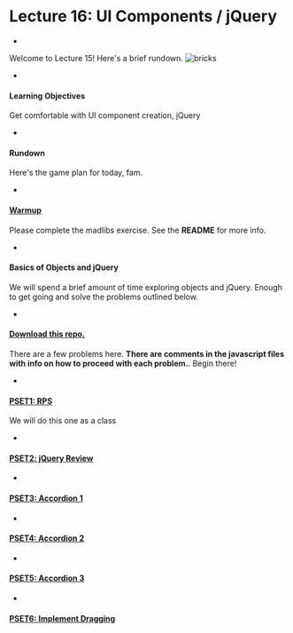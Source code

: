 # Lecture 16: UI Components / jQuery

-

Welcome to Lecture 15! Here's a brief rundown.
![bricks](https://media3.giphy.com/media/OMeGDxdAsMPzW/giphy.gif)

-

#### Learning Objectives
Get comfortable with UI component creation, jQuery

-

#### Rundown
Here's the game plan for today, fam.

-

#### [Warmup](https://github.com/FEWDMaterials/madlibs-ex)
Please complete the madlibs exercise. See the **README** for more info.

-

#### Basics of Objects and jQuery
We will spend a brief amount of time exploring objects and jQuery. Enough to get going and solve the problems outlined below.

-

#### [Download this repo.](https://github.com/FEWDMaterials/UI_PSETS)
There are a few problems here. **There are comments in the javascript files with info on how to proceed with each problem.**. Begin there!

-

#### [PSET1: RPS](https://github.com/FEWDMaterials/UI_PSETS/tree/master/RPS)
We will do this one as a class

-

#### [PSET2: jQuery Review](https://github.com/FEWDMaterials/UI_PSETS/tree/master/jQuery_review)

-

#### [PSET3: Accordion 1](https://github.com/FEWDMaterials/UI_PSETS/tree/master/accordion1)

-

#### [PSET4: Accordion 2](https://github.com/FEWDMaterials/UI_PSETS/tree/master/accordion2)

-

#### [PSET5: Accordion 3](https://github.com/FEWDMaterials/UI_PSETS/tree/master/accordion3)

-

#### [PSET6: Implement Dragging](https://github.com/FEWDMaterials/UI_PSETS/tree/master/dragging)